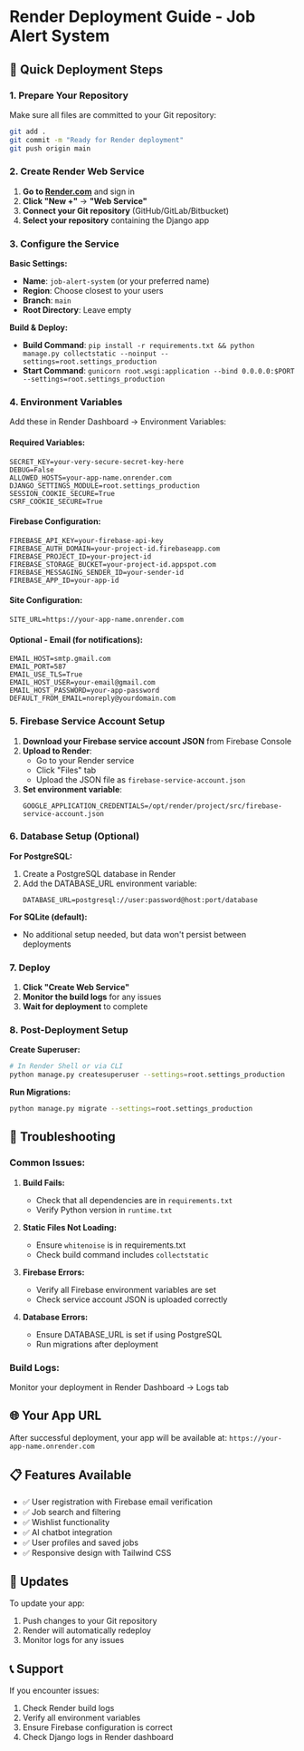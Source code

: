 # Render Deployment Guide - Job Alert System

## 🚀 Quick Deployment Steps

### 1. Prepare Your Repository
Make sure all files are committed to your Git repository:
```bash
git add .
git commit -m "Ready for Render deployment"
git push origin main
```

### 2. Create Render Web Service

1. **Go to [Render.com](https://render.com)** and sign in
2. **Click "New +"** → **"Web Service"**
3. **Connect your Git repository** (GitHub/GitLab/Bitbucket)
4. **Select your repository** containing the Django app

### 3. Configure the Service

**Basic Settings:**
- **Name**: `job-alert-system` (or your preferred name)
- **Region**: Choose closest to your users
- **Branch**: `main`
- **Root Directory**: Leave empty

**Build & Deploy:**
- **Build Command**: `pip install -r requirements.txt && python manage.py collectstatic --noinput --settings=root.settings_production`
- **Start Command**: `gunicorn root.wsgi:application --bind 0.0.0.0:$PORT --settings=root.settings_production`

### 4. Environment Variables

Add these in Render Dashboard → Environment Variables:

#### Required Variables:
```
SECRET_KEY=your-very-secure-secret-key-here
DEBUG=False
ALLOWED_HOSTS=your-app-name.onrender.com
DJANGO_SETTINGS_MODULE=root.settings_production
SESSION_COOKIE_SECURE=True
CSRF_COOKIE_SECURE=True
```

#### Firebase Configuration:
```
FIREBASE_API_KEY=your-firebase-api-key
FIREBASE_AUTH_DOMAIN=your-project-id.firebaseapp.com
FIREBASE_PROJECT_ID=your-project-id
FIREBASE_STORAGE_BUCKET=your-project-id.appspot.com
FIREBASE_MESSAGING_SENDER_ID=your-sender-id
FIREBASE_APP_ID=your-app-id
```

#### Site Configuration:
```
SITE_URL=https://your-app-name.onrender.com
```

#### Optional - Email (for notifications):
```
EMAIL_HOST=smtp.gmail.com
EMAIL_PORT=587
EMAIL_USE_TLS=True
EMAIL_HOST_USER=your-email@gmail.com
EMAIL_HOST_PASSWORD=your-app-password
DEFAULT_FROM_EMAIL=noreply@yourdomain.com
```

### 5. Firebase Service Account Setup

1. **Download your Firebase service account JSON** from Firebase Console
2. **Upload to Render**: 
   - Go to your Render service
   - Click "Files" tab
   - Upload the JSON file as `firebase-service-account.json`
3. **Set environment variable**:
   ```
   GOOGLE_APPLICATION_CREDENTIALS=/opt/render/project/src/firebase-service-account.json
   ```

### 6. Database Setup (Optional)

**For PostgreSQL:**
1. Create a PostgreSQL database in Render
2. Add the DATABASE_URL environment variable:
   ```
   DATABASE_URL=postgresql://user:password@host:port/database
   ```

**For SQLite (default):**
- No additional setup needed, but data won't persist between deployments

### 7. Deploy

1. **Click "Create Web Service"**
2. **Monitor the build logs** for any issues
3. **Wait for deployment** to complete

### 8. Post-Deployment Setup

**Create Superuser:**
```bash
# In Render Shell or via CLI
python manage.py createsuperuser --settings=root.settings_production
```

**Run Migrations:**
```bash
python manage.py migrate --settings=root.settings_production
```

## 🔧 Troubleshooting

### Common Issues:

1. **Build Fails:**
   - Check that all dependencies are in `requirements.txt`
   - Verify Python version in `runtime.txt`

2. **Static Files Not Loading:**
   - Ensure `whitenoise` is in requirements.txt
   - Check build command includes `collectstatic`

3. **Firebase Errors:**
   - Verify all Firebase environment variables are set
   - Check service account JSON is uploaded correctly

4. **Database Errors:**
   - Ensure DATABASE_URL is set if using PostgreSQL
   - Run migrations after deployment

### Build Logs:
Monitor your deployment in Render Dashboard → Logs tab

## 🌐 Your App URL

After successful deployment, your app will be available at:
`https://your-app-name.onrender.com`

## 📋 Features Available

- ✅ User registration with Firebase email verification
- ✅ Job search and filtering
- ✅ Wishlist functionality
- ✅ AI chatbot integration
- ✅ User profiles and saved jobs
- ✅ Responsive design with Tailwind CSS

## 🔄 Updates

To update your app:
1. Push changes to your Git repository
2. Render will automatically redeploy
3. Monitor logs for any issues

## 📞 Support

If you encounter issues:
1. Check Render build logs
2. Verify all environment variables
3. Ensure Firebase configuration is correct
4. Check Django logs in Render dashboard
